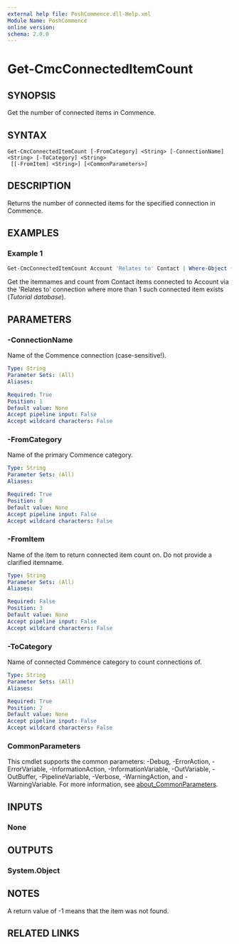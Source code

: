 ```yaml
---
external help file: PoshCommence.dll-Help.xml
Module Name: PoshCommence
online version:
schema: 2.0.0
---
```


# Get-CmcConnectedItemCount

## SYNOPSIS
Get the number of connected items in Commence.

## SYNTAX

```
Get-CmcConnectedItemCount [-FromCategory] <String> [-ConnectionName] <String> [-ToCategory] <String>
 [[-FromItem] <String>] [<CommonParameters>]
```

## DESCRIPTION
Returns the number of connected items for the specified connection in Commence.

## EXAMPLES

### Example 1
```powershell
Get-CmcConnectedItemCount Account 'Relates to' Contact | Where-Object { $_.Count -gt 1 } | Select-Object -Property Itemname, Count
```

Get the itemnames and count from Contact items connected to Account via the 'Relates to' connection where more than 1 such connected item exists (_Tutorial database_).

## PARAMETERS

### -ConnectionName
Name of the Commence connection (case-sensitive!).

```yaml
Type: String
Parameter Sets: (All)
Aliases:

Required: True
Position: 1
Default value: None
Accept pipeline input: False
Accept wildcard characters: False
```

### -FromCategory
Name of the primary Commence category.

```yaml
Type: String
Parameter Sets: (All)
Aliases:

Required: True
Position: 0
Default value: None
Accept pipeline input: False
Accept wildcard characters: False
```

### -FromItem
Name of the item to return connected item count on. Do not provide a clarified itemname.

```yaml
Type: String
Parameter Sets: (All)
Aliases:

Required: False
Position: 3
Default value: None
Accept pipeline input: False
Accept wildcard characters: False
```

### -ToCategory
Name of connected Commence category to count connections of.

```yaml
Type: String
Parameter Sets: (All)
Aliases:

Required: True
Position: 2
Default value: None
Accept pipeline input: False
Accept wildcard characters: False
```

### CommonParameters
This cmdlet supports the common parameters: -Debug, -ErrorAction, -ErrorVariable, -InformationAction, -InformationVariable, -OutVariable, -OutBuffer, -PipelineVariable, -Verbose, -WarningAction, and -WarningVariable. For more information, see [about_CommonParameters](http://go.microsoft.com/fwlink/?LinkID=113216).

## INPUTS

### None

## OUTPUTS

### System.Object

## NOTES
A return value of -1 means that the item was not found.

## RELATED LINKS